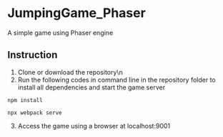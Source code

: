 # JumpingGame_Phaser
A simple game using Phaser engine

## Instruction

1. Clone or download the repository\n
2. Run the following codes in command line in the repository folder to install all dependencies and start the game server
```
npm install
```
```
npx webpack serve
```
3. Access the game using a browser at localhost:9001
